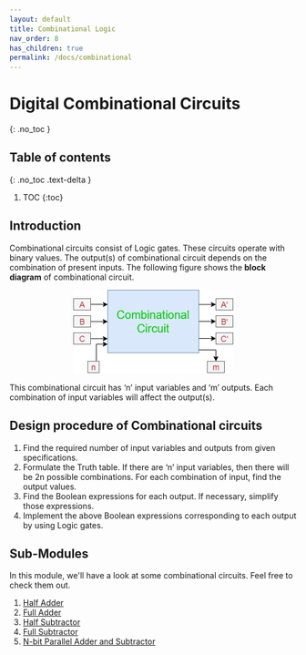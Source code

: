 ```yaml
---
layout: default
title: Combinational Logic
nav_order: 8
has_children: true
permalink: /docs/combinational
---
```

# Digital Combinational Circuits
{: .no_toc }

## Table of contents
{: .no_toc .text-delta }

1. TOC
{:toc}

## Introduction

Combinational circuits consist of Logic gates. These circuits operate with binary values. The output(s) of combinational circuit depends on the combination of present inputs. The following figure shows the **block diagram** of combinational circuit.

<div style="text-align:center"><img src="../../assets/images/combinational1.jpg" /></div>

This combinational circuit has ‘n’ input variables and ‘m’ outputs. Each combination of input variables will affect the output(s).


## Design procedure of Combinational circuits

1.  Find the required number of input variables and outputs from given specifications.   
1.  Formulate the Truth table. If there are ‘n’ input variables, then there will be 2n possible combinations. For each combination of input, find the output values.   
1.  Find the Boolean expressions for each output. If necessary, simplify those expressions.   
1.  Implement the above Boolean expressions corresponding to each output by using Logic gates.


## Sub-Modules

In this module, we'll have a look at some combinational circuits. Feel free to check them out. 

1. [Half Adder](https://learn.circuitverse.org/docs/Combinational/half_adder.html)
2. [Full Adder](https://learn.circuitverse.org/docs/Combinational/full_adder.html)
3. [Half Subtractor](https://learn.circuitverse.org/docs/Combinational/half_sub.html)
4. [Full Subtractor](https://learn.circuitverse.org/docs/Combinational/full_sub.html)
5. [N-bit Parallel Adder and Subtractor](https://learn.circuitverse.org/docs/Combinational/N-Bit%20Parallel%20Adder%20&%20Subtractor.html)
